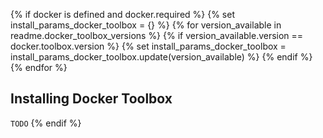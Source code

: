 {% if docker is defined and docker.required %}
{% set install_params_docker_toolbox = {} %}
{% for version_available in readme.docker_toolbox_versions %}
{% if version_available.version == docker.toolbox.version %}
{% set install_params_docker_toolbox = install_params_docker_toolbox.update(version_available) %}
{% endif %}
{% endfor %}
## Installing Docker Toolbox

`TODO`
{% endif %}
